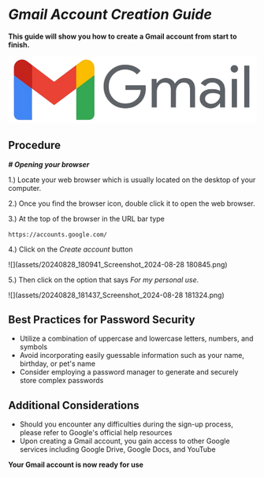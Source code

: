 <link rel="stylesheet" href="style.css">

# ***Gmail Account Creation Guide***

**This guide will show you how to create a Gmail account from start to finish.**

![](assets/20240828_175511_654d2b1dc618ee11e08b2235_Gmail2020.logo.png)

## Procedure

***# Opening your browser***

1.) Locate your web browser which is usually located on the desktop of your computer.

2.) Once you find the browser icon, double click it to open the web browser.

3.) At the top of the browser in the URL bar type

`https://accounts.google.com/`

4.) Click on the *Create account* button

![](assets/20240828_180941_Screenshot_2024-08-28 180845.png)


5.) Then click on the option that says *For my personal use*.

![](assets/20240828_181437_Screenshot_2024-08-28 181324.png)

## Best Practices for Password Security

* Utilize a combination of uppercase and lowercase letters, numbers, and symbols
* Avoid incorporating easily guessable information such as your name, birthday, or pet's name
* Consider employing a password manager to generate and securely store complex passwords

## Additional Considerations

* Should you encounter any difficulties during the sign-up process, please refer to Google's official help resources
* Upon creating a Gmail account, you gain access to other Google services including Google Drive, Google Docs, and YouTube

**Your Gmail account is now ready for use**
